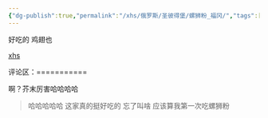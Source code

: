 ```yaml
---
{"dg-publish":true,"permalink":"/xhs/俄罗斯/圣彼得堡/螺狮粉_福冈/","tags":["rednote","圣彼得堡"],"updated":"2025-03-30T20:40:27.846+08:00"}
---
```


 

好吃的 鸡翅也

[xhs](https://www.xiaohongshu.com/explore/6751ea86000000000202eef8?xsec_token=ABP6FhAkegOatYI1R8gmxZknVqR8kxNcK4nr2EcKKNhwY=&xsec_source=pc_user)

评论区：===========

啊？芥末厉害哈哈哈哈

> 哈哈哈哈哈 这家真的挺好吃的 忘了叫啥 应该算我第一次吃螺狮粉